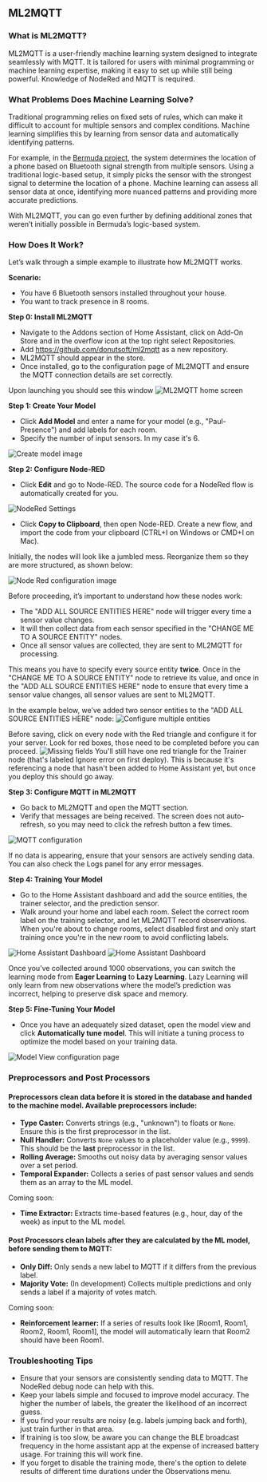 ## ML2MQTT

### What is ML2MQTT?

ML2MQTT is a user-friendly machine learning system designed to integrate seamlessly with MQTT. It is tailored for users with minimal programming or machine learning expertise, making it easy to set up while still being powerful. Knowledge of NodeRed and MQTT is required.

### What Problems Does Machine Learning Solve?

Traditional programming relies on fixed sets of rules, which can make it difficult to account for multiple sensors and complex conditions. Machine learning simplifies this by learning from sensor data and automatically identifying patterns. 

For example, in the [Bermuda project](https://github.com/agittins/bermuda), the system determines the location of a phone based on Bluetooth signal strength from multiple sensors. Using a traditional logic-based setup, it simply picks the sensor with the strongest signal to determine the location of a phone. Machine learning can assess all sensor data at once, identifying more nuanced patterns and providing more accurate predictions. 

With ML2MQTT, you can go even further by defining additional zones that weren’t initially possible in Bermuda’s logic-based system.

### How Does It Work?

Let’s walk through a simple example to illustrate how ML2MQTT works.

**Scenario:**
- You have 6 Bluetooth sensors installed throughout your house.
- You want to track presence in 8 rooms.

**Step 0: Install ML2MQTT**
- Navigate to the Addons section of Home Assistant, click on Add-On Store and in the overflow icon at the top right select Repositories.
- Add https://github.com/donutsoft/ml2mqtt as a new repository.
- ML2MQTT should appear in the store.
- Once installed, go to the configuration page of ML2MQTT and ensure the MQTT connection details are set correctly.

Upon launching you should see this window
![ML2MQTT home screen](images/welcome.png)

**Step 1: Create Your Model**
- Click **Add Model** and enter a name for your model (e.g., "Paul-Presence") and add labels for each room.
- Specify the number of input sensors. In my case it's 6.

![Create model image](images/create-model.png)

**Step 2: Configure Node-RED**
- Click **Edit** and go to Node-RED. The source code for a NodeRed flow is automatically created for you.

![NodeRed Settings](images/nodered.png)

- Click **Copy to Clipboard**, then open Node-RED. Create a new flow, and import the code from your clipboard (CTRL+I on Windows or CMD+I on Mac).

Initially, the nodes will look like a jumbled mess. Reorganize them so they are more structured, as shown below:

![Node Red configuration image](images/nodes.png)

Before proceeding, it’s important to understand how these nodes work:
- The "ADD ALL SOURCE ENTITIES HERE" node will trigger every time a sensor value changes.
- It will then collect data from each sensor specified in the "CHANGE ME TO A SOURCE ENTITY" nodes.
- Once all sensor values are collected, they are sent to ML2MQTT for processing.

This means you have to specify every source entity **twice**. Once in the "CHANGE ME TO A SOURCE ENTITY" node to retrieve its value, and once in the "ADD ALL SOURCE ENTITIES HERE" node to ensure that every time a sensor value changes, all sensor values are sent to ML2MQTT.

In the example below, we’ve added two sensor entities to the "ADD ALL SOURCE ENTITIES HERE" node:
![Configure multiple entities](images/configure-multiple-entities.png)

Before saving, click on every node with the Red triangle and configure it for your server. Look for red boxes, those need to be completed before you can proceed. 
![Missing fields](images/missing-value.png)
You'll still have one red triangle for the Trainer node (that's labeled Ignore error on first deploy). This is because it's referencing a node that hasn't been added to Home Assistant yet, but once you deploy this should go away.

**Step 3: Configure MQTT in ML2MQTT**
- Go back to ML2MQTT and open the MQTT section.
- Verify that messages are being received. The screen does not auto-refresh, so you may need to click the refresh button a few times.

![MQTT configuration](images/mqtt-config.png)

If no data is appearing, ensure that your sensors are actively sending data. You can also check the Logs panel for any error messages.

**Step 4: Training Your Model**
- Go to the Home Assistant dashboard and add the source entities, the trainer selector, and the prediction sensor.
- Walk around your home and label each room. Select the correct room label on the training selector, and let ML2MQTT record observations. When you're about to change rooms, select disabled first and only start training once you're in the new room to avoid conflicting labels.

![Home Assistant Dashboard](images/homeassistant-training.png)
![Home Assistant Dashboard](images/homeassistant-training-2.png)

Once you’ve collected around 1000 observations, you can switch the learning mode from **Eager Learning** to **Lazy Learning**. Lazy Learning will only learn from new observations where the model’s prediction was incorrect, helping to preserve disk space and memory.

**Step 5: Fine-Tuning Your Model**
- Once you have an adequately sized dataset, open the model view and click **Automatically tune model**. This will initiate a tuning process to optimize the model based on your training data.

![Model View configuration page](images/model.png)

### Preprocessors and Post Processors

#### Preprocessors clean data before it is stored in the database and handed to the machine model. Available preprocessors include:

- **Type Caster:** Converts strings (e.g., "unknown") to floats or `None`. Ensure this is the first preprocessor in the list.
- **Null Handler:** Converts `None` values to a placeholder value (e.g., `9999`). This should be the **last** preprocessor in the list.
- **Rolling Average:** Smooths out noisy data by averaging sensor values over a set period.
- **Temporal Expander:** Collects a series of past sensor values and sends them as an array to the ML model.

Coming soon:
- **Time Extractor:** Extracts time-based features (e.g., hour, day of the week) as input to the ML model.

#### Post Processors clean labels after they are calculated by the ML model, before sending them to MQTT:

- **Only Diff:** Only sends a new label to MQTT if it differs from the previous label.
- **Majority Vote:** (In development) Collects multiple predictions and only sends a label if a majority of votes match.

Coming soon:
- **Reinforcement learner:** If a series of results look like [Room1, Room1, Room2, Room1, Room1], the model will automatically learn that Room2 should have been Room1.

### Troubleshooting Tips
- Ensure that your sensors are consistently sending data to MQTT. The NodeRed debug node can help with this.
- Keep your labels simple and focused to improve model accuracy. The higher the number of labels, the greater the likelihood of an incorrect guess.
- If you find your results are noisy (e.g. labels jumping back and forth), just train further in that area.
- If training is too slow, be aware you can change the BLE broadcast frequency in the home assistant app at the expense of increased battery usage. For training this will work fine.
- If you forget to disable the training mode, there's the option to delete results of different time durations under the Observations menu.